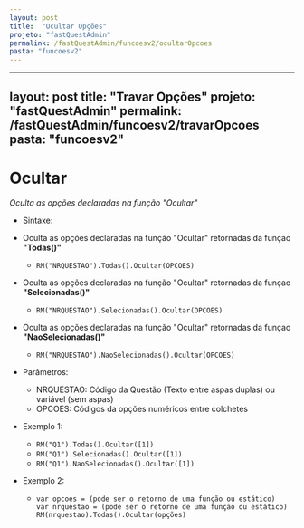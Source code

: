 ```yaml
---
layout: post
title:  "Ocultar Opções"
projeto: "fastQuestAdmin"
permalink: /fastQuestAdmin/funcoesv2/ocultarOpcoes
pasta: "funcoesv2"
---
```

---
layout: post
title:  "Travar Opções"
projeto: "fastQuestAdmin"
permalink: /fastQuestAdmin/funcoesv2/travarOpcoes
pasta: "funcoesv2"
---

# Ocultar
*Oculta as opções declaradas na função "Ocultar"*

- Sintaxe:
- Oculta as opções declaradas na função "Ocultar" retornadas da funçao **"Todas()"**
  - `RM("NRQUESTAO").Todas().Ocultar(OPCOES)`
- Oculta as opções declaradas na função "Ocultar" retornadas da funçao **"Selecionadas()"**
  - `RM("NRQUESTAO").Selecionadas().Ocultar(OPCOES)`
- Oculta as opções declaradas na função "Ocultar" retornadas da funçao **"NaoSelecionadas()"**
  - `RM("NRQUESTAO").NaoSelecionadas().Ocultar(OPCOES)`

- Parâmetros:
  - NRQUESTAO: Código da Questão (Texto entre aspas duplas) ou variável (sem aspas)
  - OPCOES: Códigos da opções numéricos entre colchetes
- Exemplo 1:
  - `RM("Q1").Todas().Ocultar([1])`
  - `RM("Q1").Selecionadas().Ocultar([1])`
  - `RM("Q1").NaoSelecionadas().Ocultar([1])`
- Exemplo 2:
    - <pre>
      <code>var opcoes = (pode ser o retorno de uma função ou estático)
      var nrquestao = (pode ser o retorno de uma função ou estático)
      RM(nrquestao).Todas().Ocultar(opções)</code>
      </pre>
